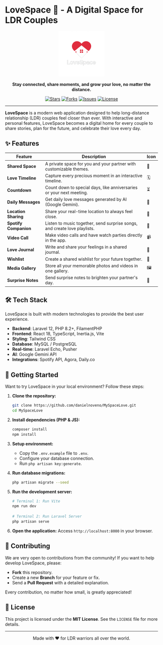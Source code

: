 # LoveSpace 💖 - A Digital Space for LDR Couples

<p align="center">
  <img src="public/images/icon.png" alt="LoveSpace Logo" width="150"/>
</p>

<p align="center">
  <strong>Stay connected, share moments, and grow your love, no matter the distance.</strong>
</p>

<p align="center">
  <a href="https://github.com/danielnoveno/MySpaceLove/stargazers"><img src="https://img.shields.io/github/stars/danielnoveno/MySpaceLove?style=for-the-badge&logo=github&color=FF69B4" alt="Stars"></a>
  <a href="https://github.com/danielnoveno/MySpaceLove/network/members"><img src="https://img.shields.io/github/forks/danielnoveno/MySpaceLove?style=for-the-badge&logo=github&color=87CEEB" alt="Forks"></a>
  <a href="https://github.com/danielnoveno/MySpaceLove/issues"><img src="https://img.shields.io/github/issues/danielnoveno/MySpaceLove?style=for-the-badge&logo=github&color=FFD700" alt="Issues"></a>
  <a href="https://github.com/danielnoveno/MySpaceLove/blob/main/LICENSE"><img src="https://img.shields.io/github/license/danielnoveno/MySpaceLove?style=for-the-badge&color=90EE90" alt="License"></a>
</p>

---

**LoveSpace** is a modern web application designed to help long-distance relationship (LDR) couples feel closer than ever. With interactive and personal features, LoveSpace becomes a digital home for every couple to share stories, plan for the future, and celebrate their love every day.

## ✨ Features

| Feature                 | Description                                                              | Icon        |
| --------------------- | ---------------------------------------------------------------------- | ----------- |
| **Shared Space**      | A private space for you and your partner with customizable themes. | 🏡          |
| **Love Timeline**     | Capture every precious moment in an interactive timeline.       | 🗓️          |
| **Countdown**         | Count down to special days, like anniversaries or your next meeting.     | ⏳          |
| **Daily Messages**    | Get daily love messages generated by AI (Google Gemini).  | 💌          |
| **Location Sharing**  | Share your real-time location to always feel close.                     | 📍          |
| **Spotify Companion** | Listen to music together, send surprise songs, and create love playlists.  | 🎵          |
| **Video Call**        | Make video calls and have watch parties directly in the app.| 📹          |
| **Love Journal**      | Write and share your feelings in a shared journal.                  | 📔          |
| **Wishlist**          | Create a shared wishlist for your future together.                        | 🎁          |
| **Media Gallery**     | Store all your memorable photos and videos in one gallery.                | 🖼️          |
| **Surprise Notes**    | Send surprise notes to brighten your partner's day.                 | 💖          |

## 🛠️ Tech Stack

LoveSpace is built with modern technologies to provide the best user experience.

- **Backend**: Laravel 12, PHP 8.2+, FilamentPHP
- **Frontend**: React 18, TypeScript, Inertia.js, Vite
- **Styling**: Tailwind CSS
- **Database**: MySQL / PostgreSQL
- **Real-time**: Laravel Echo, Pusher
- **AI**: Google Gemini API
- **Integrations**: Spotify API, Agora, Daily.co

## 🚀 Getting Started

Want to try LoveSpace in your local environment? Follow these steps:

1. **Clone the repository:**
   ```bash
   git clone https://github.com/danielnoveno/MySpaceLove.git
   cd MySpaceLove
   ```

2. **Install dependencies (PHP & JS):**
   ```bash
   composer install
   npm install
   ```

3. **Setup environment:**
   - Copy the `.env.example` file to `.env`.
   - Configure your database connection.
   - Run `php artisan key:generate`.

4. **Run database migrations:**
   ```bash
   php artisan migrate --seed
   ```

5. **Run the development server:**
   ```bash
   # Terminal 1: Run Vite
   npm run dev

   # Terminal 2: Run Laravel Server
   php artisan serve
   ```

6. **Open the application:**
   Access `http://localhost:8000` in your browser.

## 🤝 Contributing

We are very open to contributions from the community! If you want to help develop LoveSpace, please:
- **Fork** this repository.
- Create a new **Branch** for your feature or fix.
- Send a **Pull Request** with a detailed explanation.

Every contribution, no matter how small, is greatly appreciated!

## 📄 License

This project is licensed under the **MIT License**. See the `LICENSE` file for more details.

---

<p align="center">
  Made with ❤️ for LDR warriors all over the world.
</p>
